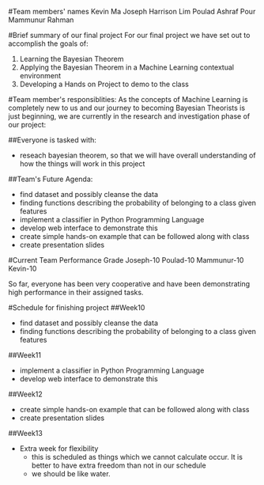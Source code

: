 #Team members' names
Kevin Ma
Joseph Harrison Lim
Poulad Ashraf Pour
Mammunur Rahman

#Brief summary of our final project
For our final project we have set out to accomplish the goals of:
1. Learning the Bayesian Theorem
2. Applying the Bayesian Theorem in a Machine Learning contextual environment
3. Developing a Hands on Project to demo to the class

#Team member's responsiblities:
As the concepts of Machine Learning is completely new to us and our journey to becoming Bayesian Theorists is just beginning, we are currently in the research and investigation phase of our project:

##Everyone is tasked with:
- reseach bayesian theorem, so that we will have overall understanding of how the things will work in this project

##Team's Future Agenda:
- find dataset and possibly cleanse the data
- finding functions describing the probability of belonging to a class given features
- implement a classifier in Python Programming Language
- develop web interface to demonstrate this
- create simple hands-on example that can be followed along with class
- create presentation slides

#Current Team Performance Grade
Joseph-10
Poulad-10
Mammunur-10
Kevin-10

So far, everyone has been very cooperative and have been demonstrating high performance in their assigned tasks.

#Schedule for finishing project
##Week10
- find dataset and possibly cleanse the data
- finding functions describing the probability of belonging to a class given features

##Week11
- implement a classifier in Python Programming Language
- develop web interface to demonstrate this

##Week12
- create simple hands-on example that can be followed along with class
- create presentation slides

##Week13
- Extra week for flexibility
	- this is scheduled as things which we cannot calculate occur. It is better to have extra freedom than not in our schedule
	- we should be like water.
